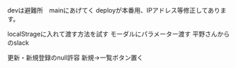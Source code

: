 devは避難所　mainにあげてく
deployが本番用、IPアドレス等修正してあります。

localStrageに入れて渡す方法を試す
モーダルにパラメーター渡す
平野さんからのslack

更新・新規登録のnull許容
新規→一覧ボタン置く



